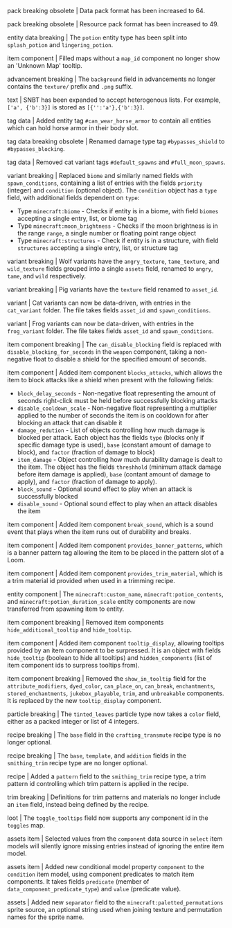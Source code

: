 pack breaking obsolete | Data pack format has been increased to 64.

pack breaking obsolete | Resource pack format has been increased to 49.

entity data breaking | The `potion` entity type has been split into `splash_potion` and `lingering_potion`.

item component | Filled maps without a `map_id` component no longer show an 'Unknown Map' tooltip.

advancement breaking | The `background` field in advancements no longer contains the `texture/` prefix and `.png` suffix.

text | SNBT has been expanded to accept heterogenous lists. For example, `['a', {'b':3}]` is stored as `[{'':'a'},{'b':3}]`.

tag data | Added entity tag `#can_wear_horse_armor` to contain all entities which can hold horse armor in their body slot.

tag data breaking obsolete | Renamed damage type tag `#bypasses_shield` to `#bypasses_blocking`.

tag data | Removed cat variant tags `#default_spawns` and `#full_moon_spawns`.

variant breaking | Replaced `biome` and similarly named fields with `spawn_conditions`, containing a list of entries with the fields `priority` (integer) and `condition` (optional object). The `condition` object has a `type` field, with additional fields dependent on `type`:
* Type `minecraft:biome` - Checks if entity is in a biome, with field `biomes` accepting a single entry, list, or biome tag
* Type `minecraft:moon_brightness` - Checks if the moon brightness is in the range `range`, a single number or floating point range object
* Type `minecraft:structures` - Check if entity is in a structure, with field `structures` accepting a single entry, list, or structure tag

variant breaking | Wolf variants have the `angry_texture`, `tame_texture`, and `wild_texture` fields grouped into a single `assets` field, renamed to `angry`, `tame`, and `wild` respectively.

variant breaking | Pig variants have the `texture` field renamed to `asset_id`.

variant | Cat variants can now be data-driven, with entries in the `cat_variant` folder. The file takes fields `asset_id` and `spawn_conditions`.

variant | Frog variants can now be data-driven, with entries in the `frog_variant` folder. The file takes fields `asset_id` and `spawn_conditions`.

item component breaking | The `can_disable_blocking` field is replaced with `disable_blocking_for_seconds` in the `weapon` component, taking a non-negative float to disable a shield for the specified amount of seconds.

item component | Added item component `blocks_attacks`, which allows the item to block attacks like a shield when present with the following fields:
* `block_delay_seconds` - Non-negative float representing the amount of seconds right-click must be held before successfully blocking attacks
* `disable_cooldown_scale` - Non-negative float representing a multiplier applied to the number of seconds the item is on cooldown for after blocking an attack that can disable it
* `damage_redution` - List of objects controlling how much damage is blocked per attack. Each object has the fields `type` (blocks only if specific damage type is used), `base` (constant amount of damage to block), and `factor` (fraction of damage to block)
* `item_damage` - Object controlling how much durability damage is dealt to the item. The object has the fields `threshhold` (minimum attack damage before item damage is applied), `base` (contant amount of damage to apply), and `factor` (fraction of damage to apply).
* `block_sound` - Optional sound effect to play when an attack is successfully blocked
* `disable_sound` - Optional sound effect to play when an attack disables the item

item component | Added item component `break_sound`, which is a sound event that plays when the item runs out of durability and breaks.

item component | Added item component `provides_banner_patterns`, which is a banner pattern tag allowing the item to be placed in the pattern slot of a Loom.

item component | Added item component `provides_trim_material`, which is a trim material id provided when used in a trimming recipe.

entity component | The `minecraft:custom_name`, `minecraft:potion_contents`, and `minecraft:potion_duration_scale` entity components are now transferred from spawning item to entity.

item component breaking | Removed item components `hide_additional_tooltip` and `hide_tooltip`.

item component | Added item component `tooltip_display`, allowing tooltips provided by an item component to be surpressed. It is an object with fields `hide_tooltip` (boolean to hide all tooltips) and `hidden_components` (list of item component ids to surpress tooltips from).

item component breaking | Removed the `show_in_tooltip` field for the `attribute_modifiers`, `dyed_color`, `can_place_on`, `can_break`, `enchantments`, `stored_enchantments`, `jukebox_playable`, `trim`, and `unbreakable` components. It is replaced by the new `tooltip_display` component.

particle breaking | The `tinted_leaves` particle type now takes a `color` field, either as a packed integer or list of 4 integers.

recipe breaking | The `base` field in the `crafting_transmute` recipe type is no longer optional.

recipe breaking | The `base`, `template`, and `addition` fields in the `smithing_trim` recipe type are no longer optional.

recipe | Added a `pattern` field to the `smithing_trim` recipe type, a trim pattern id controlling which trim pattern is applied in the recipe.

trim breaking | Definitions for trim patterns and materials no longer include an `item` field, instead being defined by the recipe.

loot | The `toggle_tooltips` field now supports any component id in the `toggles` map.

assets item | Selected values from the `component` data source in `select` item models will silently ignore missing entries instead of ignoring the entire item model.

assets item | Added new conditional model property `component` to the `condition` item model, using component predicates to match item components. It takes fields `predicate` (member of `data_component_predicate_type`) and `value` (predicate value).

assets | Added new `separator` field to the `minecraft:paletted_permutations` sprite source, an optional string used when joining texture and permutation names for the sprite name.